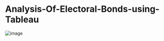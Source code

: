 # Analysis-Of-Electoral-Bonds-using-Tableau
![image](https://github.com/Rizwans-github/Analysis-Of-Electoral-Bonds-using-Tableau/assets/141806496/3b528d97-f8af-4293-a7c3-4d93668cbd72)
